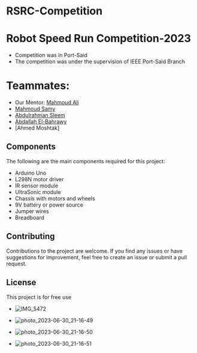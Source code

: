# RSRC-Competition
# Robot Speed Run Competition-2023

  * Competition was in Port-Said 
  * The competition was under the supervision of IEEE Port-Said Branch
  
  # Teammates:
 -  Our Mentor: [Mahmoud Ali](https://github.com/mahmoud-elbelasy)
 - [Mahmoud Samy](https://github.com/MahmoudSamy511)
 - [Abdulrahman Sleem](https://github.com/AbdulrahmanSleem)
 - [Abdallah El-Bahrawy](https://github.com/bahrawyyy)
 - [Ahmed Moshtak]

## Components
The following are the main components required for this project:

* Arduino Uno 
* L298N motor driver
* IR sensor module
* UltraSonic module
* Chassis with motors and wheels
* 9V battery or power source
* Jumper wires
* Breadboard  

## Contributing
Contributions to the project are welcome. If you find any issues or have suggestions for improvement, feel free to create an issue or submit a pull request.

## License
This project is for free use

* ![IMG_5472](https://github.com/karamYaseen/RSRC-Competition/assets/120105254/4688346b-9393-4894-be69-4a92b516f07a)

* ![photo_2023-06-30_21-16-49](https://github.com/karamYaseen/RSRC-Competition/assets/120105254/820eddd0-da6f-4717-bf15-acd2cad5be26)
* ![photo_2023-06-30_21-16-50](https://github.com/karamYaseen/RSRC-Competition/assets/120105254/5d3c0635-8d12-4f16-844c-accd5aaecef4)
* ![photo_2023-06-30_21-16-51](https://github.com/karamYaseen/RSRC-Competition/assets/120105254/ecea06bb-df81-4e42-b779-542a27d8b63c)


